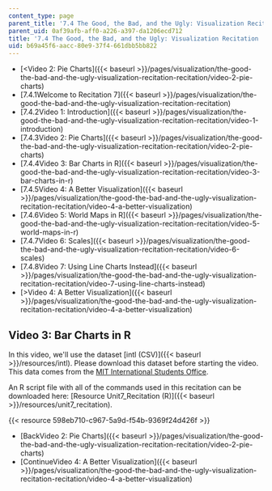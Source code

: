 ```yaml
---
content_type: page
parent_title: '7.4 The Good, the Bad, and the Ugly: Visualization Recitation  (Recitation)'
parent_uid: 0af39afb-aff0-a226-a397-da1206ecd712
title: '7.4 The Good, the Bad, and the Ugly: Visualization Recitation  (Recitation)'
uid: b69a45f6-aacc-80e9-37f4-661dbb5bb822
---
```


*   [<Video 2: Pie Charts]({{< baseurl >}}/pages/visualization/the-good-the-bad-and-the-ugly-visualization-recitation-recitation/video-2-pie-charts)
*   [7.4.1Welcome to Recitation 7]({{< baseurl >}}/pages/visualization/the-good-the-bad-and-the-ugly-visualization-recitation-recitation)
*   [7.4.2Video 1: Introduction]({{< baseurl >}}/pages/visualization/the-good-the-bad-and-the-ugly-visualization-recitation-recitation/video-1-introduction)
*   [7.4.3Video 2: Pie Charts]({{< baseurl >}}/pages/visualization/the-good-the-bad-and-the-ugly-visualization-recitation-recitation/video-2-pie-charts)
*   [7.4.4Video 3: Bar Charts in R]({{< baseurl >}}/pages/visualization/the-good-the-bad-and-the-ugly-visualization-recitation-recitation/video-3-bar-charts-in-r)
*   [7.4.5Video 4: A Better Visualization]({{< baseurl >}}/pages/visualization/the-good-the-bad-and-the-ugly-visualization-recitation-recitation/video-4-a-better-visualization)
*   [7.4.6Video 5: World Maps in R]({{< baseurl >}}/pages/visualization/the-good-the-bad-and-the-ugly-visualization-recitation-recitation/video-5-world-maps-in-r)
*   [7.4.7Video 6: Scales]({{< baseurl >}}/pages/visualization/the-good-the-bad-and-the-ugly-visualization-recitation-recitation/video-6-scales)
*   [7.4.8Video 7: Using Line Charts Instead]({{< baseurl >}}/pages/visualization/the-good-the-bad-and-the-ugly-visualization-recitation-recitation/video-7-using-line-charts-instead)
*   [\>Video 4: A Better Visualization]({{< baseurl >}}/pages/visualization/the-good-the-bad-and-the-ugly-visualization-recitation-recitation/video-4-a-better-visualization)

Video 3: Bar Charts in R
------------------------

In this video, we'll use the dataset [intl (CSV)]({{< baseurl >}}/resources/intl). Please download this dataset before starting the video. This data comes from the [MIT International Students Office](http://web.mit.edu/iso/).

An R script file with all of the commands used in this recitation can be downloaded here: [Resource Unit7\_Recitation (R)]({{< baseurl >}}/resources/unit7_recitation).

{{< resource 598eb710-c967-5a9d-f54b-9369f24d426f >}}

*   [BackVideo 2: Pie Charts]({{< baseurl >}}/pages/visualization/the-good-the-bad-and-the-ugly-visualization-recitation-recitation/video-2-pie-charts)
*   [ContinueVideo 4: A Better Visualization]({{< baseurl >}}/pages/visualization/the-good-the-bad-and-the-ugly-visualization-recitation-recitation/video-4-a-better-visualization)